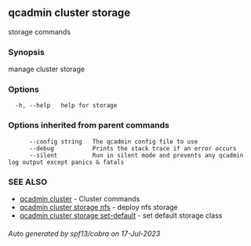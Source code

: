 ## qcadmin cluster storage

storage commands

### Synopsis

manage cluster storage

### Options

```
  -h, --help   help for storage
```

### Options inherited from parent commands

```
      --config string   The qcadmin config file to use
      --debug           Prints the stack trace if an error occurs
      --silent          Run in silent mode and prevents any qcadmin log output except panics & fatals
```

### SEE ALSO

* [qcadmin cluster](qcadmin_cluster.md)	 - Cluster commands
* [qcadmin cluster storage nfs](qcadmin_cluster_storage_nfs.md)	 - deploy nfs storage
* [qcadmin cluster storage set-default](qcadmin_cluster_storage_set-default.md)	 - set default storage class

###### Auto generated by spf13/cobra on 17-Jul-2023
